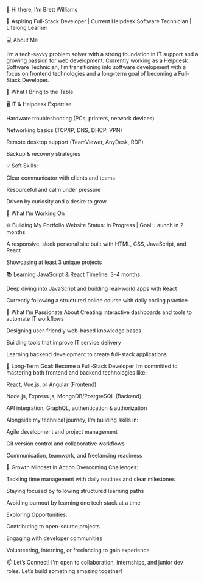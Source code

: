 👋 Hi there, I’m Brett Williams

🎯 Aspiring Full-Stack Developer | Current Helpdesk Software Technician | Lifelong Learner

💻 About Me

I’m a tech-savvy problem solver with a strong foundation in IT support and a growing passion for web development.
Currently working as a Helpdesk Software Technician, I’m transitioning into software development with a focus on frontend technologies and a long-term goal of becoming a Full-Stack Developer.

🔧 What I Bring to the Table

🖥️ IT & Helpdesk Expertise:

Hardware troubleshooting (PCs, printers, network devices)

Networking basics (TCP/IP, DNS, DHCP, VPN)

Remote desktop support (TeamViewer, AnyDesk, RDP)

Backup & recovery strategies

💡 Soft Skills:

Clear communicator with clients and teams

Resourceful and calm under pressure

Driven by curiosity and a desire to grow


🚀 What I’m Working On

🌐 Building My Portfolio Website
Status: In Progress | Goal: Launch in 2 months

A responsive, sleek personal site built with HTML, CSS, JavaScript, and React

Showcasing at least 3 unique projects


📚 Learning JavaScript & React
Timeline: 3–4 months

Deep diving into JavaScript and building real-world apps with React

Currently following a structured online course with daily coding practice


🌟 What I’m Passionate About
Creating interactive dashboards and tools to automate IT workflows

Designing user-friendly web-based knowledge bases

Building tools that improve IT service delivery

Learning backend development to create full-stack applications


🎯 Long-Term Goal: Become a Full-Stack Developer
I’m committed to mastering both frontend and backend technologies like:

React, Vue.js, or Angular (Frontend)

Node.js, Express.js, MongoDB/PostgreSQL (Backend)

API integration, GraphQL, authentication & authorization

Alongside my technical journey, I’m building skills in:

Agile development and project management

Git version control and collaborative workflows

Communication, teamwork, and freelancing readiness


🌱 Growth Mindset in Action
Overcoming Challenges:

Tackling time management with daily routines and clear milestones

Staying focused by following structured learning paths

Avoiding burnout by learning one tech stack at a time

Exploring Opportunities:

Contributing to open-source projects

Engaging with developer communities

Volunteering, interning, or freelancing to gain experience


📫 Let’s Connect!
I'm open to collaboration, internships, and junior dev roles. Let’s build something amazing together!


